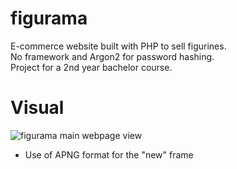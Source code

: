 # figurama
E-commerce website built with PHP to sell figurines.  
No framework and Argon2 for password hashing.  
Project for a 2nd year bachelor course.

# Visual
![figurama main webpage view](https://i.ibb.co/R0Lh8GW/figurama.jpg)  
- Use of APNG format for the "new" frame
